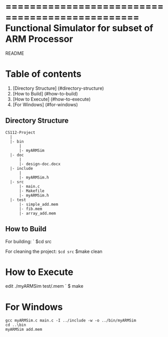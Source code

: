 ================================================
Functional Simulator for subset of ARM Processor
================================================

README

# Table of contents
1. [Directory Structure] (#directory-structure)
2. [How to Build] (#how-to-build)
3. [How to Execute] (#how-to-execute)
4. [For Windows] (#for-windows)



## Directory Structure
```
CS112-Project
  |
  |- bin
      |
      |- myARMSim
  |- doc
      |
      |- design-doc.docx
  |- include
      |
      |- myARMSim.h
  |- src
      |- main.c
      |- Makefile
      |- myARMSim.h
  |- test
      |- simple_add.mem
      |- fib.mem
      |- array_add.mem
```

## How to Build

For building:
` $cd src

For cleaning the project:
` $cd src
` $make clean


# How to Execute
edit
  ./myARMSim test/<filename>.mem
` $ make

# For Windows
```
gcc myARMSim.c main.c -I ../include -w -o ../bin/myARMSim
cd ..\bin
myARMSim add.mem
```
